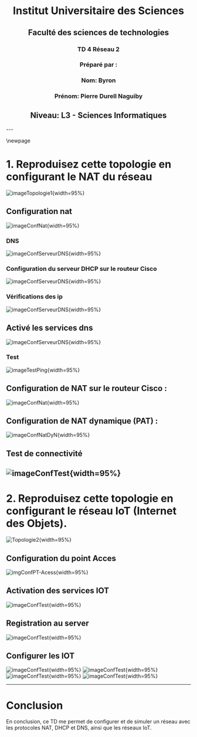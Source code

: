 
<div style="text-align:center">

# Institut Universitaire des Sciences

## Faculté des sciences de technologies

### TD 4 Réseau 2

### Préparé par :

### Nom: Byron
### Prénom: Pierre Durell Naguiby
## Niveau: L3 - Sciences Informatiques

</div>
---

\newpage

# 1. Reproduisez cette topologie en configurant le NAT du réseau
![imageTopologie1](images/Topologie1.png){width=95%}

## Configuration nat
![imageConfNat](images/1-nat.png){width=95%}

### DNS
![imageConfServeurDNS](images/1-ConfDNS.png){width=95%}

### Configuration du serveur DHCP sur le routeur Cisco
![imageConfServeurDNS](images/1-ConfRouteurDHCP.png){width=95%}

### Vérifications des ip
![imageConfServeurDNS](images/1-VerificationdesIP.png){width=95%}


## Activé les services dns
![imageConfServeurDNS](images/1-ConfServicesDNS.png){width=95%}

### Test
![imageTestPing](images/1-ping.png){width=95%}


## Configuration de NAT sur le routeur Cisco :
![imageConfNat](images/1-confNatRouteur.png){width=95%}

## Configuration de NAT dynamique (PAT) :
![imageConfNatDyN](images/1-confNatRouteurDyN.png){width=95%}

## Test de connectivité
![imageConfTest](images/1-testConfig.png){width=95%}
---
# 2. Reproduisez cette topologie en configurant le réseau IoT (Internet des Objets).
![Topologie2](images/Topologie2.png){width=95%}

## Configuration du point Acces
![imgConfPT-Acess](images/2-AccessPoint.png){width=95%}

## Activation des services IOT
![imageConfTest](images/2-ServIOT.png){width=95%}


## Registration au server
![imageConfTest](images/2-RegAuServer.png){width=95%}

## Configurer les IOT

![imageConfTest](images/2-IOT2.png){width=95%}
![imageConfTest](images/2-IOT3.png){width=95%}![imageConfTest](images/2-IOT4.png){width=95%}
![imageConfTest](images/2-IOT5.png){width=95%}


---

# Conclusion
En conclusion, ce TD me permet de  configurer et de simuler un réseau avec les protocoles NAT, DHCP et DNS, ainsi que les réseaux IoT.